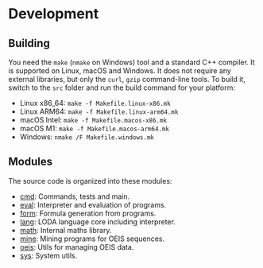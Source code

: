 # Development

## Building

You need the `make` (`nmake` on Windows) tool and a standard C++ compiler. It is supported on Linux, macOS and Windows. It does not require any external libraries, but only the `curl`, `gzip` command-line tools. To build it, switch to the `src` folder and run the build command for your platform:

* Linux x86\_64: `make -f Makefile.linux-x86.mk`
* Linux ARM64: `make -f Makefile.linux-arm64.mk`
* macOS Intel: `make -f Makefile.macos-x86.mk`
* macOS M1: `make -f Makefile.macos-arm64.mk`
* Windows: `nmake /F Makefile.windows.mk`

## Modules

The source code is organized into these modules:

* [cmd](cmd): Commands, tests and main.
* [eval](eval): Interpreter and evaluation of programs.
* [form](form): Formula generation from programs.
* [lang](lang): LODA language core including interpreter.
* [math](math): Internal maths library.
* [mine](mine): Mining programs for OEIS sequences.
* [oeis](oeis): Utils for managing OEIS data.
* [sys](sys): System utils.
